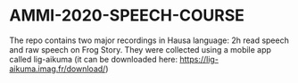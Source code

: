 # AMMI-2020-SPEECH-COURSE
The repo contains two major recordings in Hausa language: 2h read speech and raw speech on Frog Story. They were collected using a mobile app called lig-aikuma (it can be downloaded here: https://lig-aikuma.imag.fr/download/)
